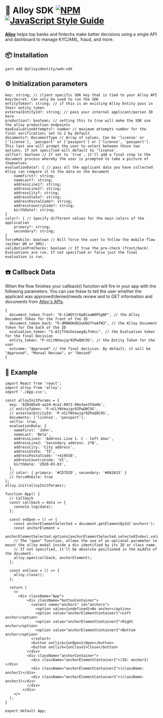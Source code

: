 # 🔐 Alloy SDK [![NPM](https://img.shields.io/npm/v/alloy.svg)](https://www.npmjs.com/package/alloy) [![JavaScript Style Guide](https://img.shields.io/badge/code_style-standard-brightgreen.svg)](https://standardjs.com)

**[Alloy](https://alloy.co/)** helps top banks and fintechs make better decisions using a single API and dashboard to manage KYC/AML, fraud, and more. <br>

## 📦 Installation

    yarn add @alloyidentity/web-sdk

## ⚙️ Initialization parameters

    key: string; // client specific SDK key that is tied to your Alloy API Key/Secret. Can only be used to run the SDK
    entityToken?: string; // if this is an existing Alloy Entity pass in their entity_token
    externalEntityId?: string; // pass your internal applicant/person ID here
    production?: boolean; // setting this to true will make the SDK use the alloy production endpoints
    maxEvaluationAttempts?: number // maximum attempts number for the final verification; set to 2 by default
    documents?: DocumentType // Array of values. Can be 'license' or ['license'], 'passport' or ['passport'] or ['license', 'passport']. This last one will prompt the user to select between those two options. If not specified will default to 'license'.
    selfie?: boolean // If set to `true`, it'll add a final step to the document process whereby the user is prompted to take a picture of themselves
    evaluationData?: { // pass all the applicant data you have collected Alloy can compare it to the data on the document
        nameFirst?: string;
        nameLast?: string;
        addressLine1?: string;
        addressLine2?: string;
        addressCity?: string;
        addressState?: string;
        addressPostalCode?: string;
        addressCountryCode?: string;
        birthDate?: string;
    }
    color?: { // Specify different values for the main colors of the application
        primary?: string;
        secondary?: string;
    }
    forceMobile: boolean // Will force the user to follow the mobile flow (either QR or SMS).
    validationPreChecks: boolean // If true the pre-check (front/back) Evaluations are run. If not specified or false just the final evaluation is run.

## ☎️ Callback Data

When the flow finishes your callback() function will fire in your app with the following parameters. You can use these to tell the user whether the applicant was approved/denied/needs review and to GET information and documents from [Alloy's APIs](https://docs.alloy.co).

    {
      document_token_front: "D-tiWOYJr6pB1xwW9P5gNF", // the Alloy Document Token for the front of the ID
      document_token_back: "D-dMANOKdbIwU6U7YaAfW3", // the Alloy Document Token for the back of the ID
      evaluation_token: "S-AJjTYAzGniwegALfnUcL", // the Evaluation token for the final Decision
      entity_token: "P-nCLYNtmujqr9ZPwQ0C9S", // the Entity Token for the user
      outcome: "Approved" // the final decision. By default, it will be "Approved", "Manual Review", or "Denied"
    }

## 📝 Example

    import React from 'react';
    import alloy from 'alloy';
    import './App.css';

    const alloyInitParams = {
      key: '028d85e0-aa24-4ca1-99f2-90e3ee3f4e6b',
      // entityToken: 'P-nCLYNtmujqr9ZPwQ0C9S',
      // externalEntityId: 'P-nCLYNtmujqr9ZPwQ0C9S',
      documents: ['license', 'passport'],
      selfie: true,
      evaluationData: {
        nameFirst: 'John',
        nameLast: 'Beta',
        addressLine1: 'Address Line 1. C - left door',
        addressLine2: 'Secondary address. 2ºB',
        addressCity: 'City address',
        addressState: 'TX',
        addressPostalCode: '+419550',
        addressCountryCode: 'VI',
        birthDate: '2020-03-03',
      },
      // color: { primary: '#CD7D2D', secondary: '#862633' }
      // forceMobile: true
    };
    alloy.init(alloyInitParams);

    function App() {
      // Callback
      const callback = data => {
        console.log(data);
      };

      const onOpen = () => {
        const anchorElementSelected = document.getElementById('anchors');
        const anchorElement =
          anchorElementSelected.options[anchorElementSelected.selectedIndex].value;
        // The "open" function, allows the use of an optional parameter to mount the alloy modal inside a div identified by its ID or class name.
        // If not specified, it'll be absolute positioned in the middle of the document.
        alloy.open(callback, anchorElement);
      };

      const onClose = () => {
        alloy.close();
      };

      return (
        <>
          <div className="App">
              <div className="buttonContainer">
                <select name="anchors" id="anchors">
                  <option value={undefined}>No anchor</option>
                  <option value="anchorElementContainer1">Left anchor</option>
                  <option value="anchorElementContainer2">Right anchor</option>
                  <option value="anchorElementContainer3">Bottom anchor</option>
                </select>
                <button onClick={onOpen}>Open</button>
                <button onClick={onClose}>Close</button>
              </div>
              <div className="anchorContainer">
                <div className="anchorElementContainer1">(ID: anchor1)</div>
                <div className="anchorElementContainer2">(className: anchor2)</div>
                <div className="anchorElementContainer3">(className: anchor3)</div>
              </div>
            </div>
        </>
      );
    }

    export default App;
